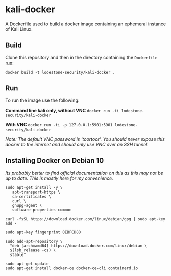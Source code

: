 # kali-docker

A Dockerfile used to build a docker image containing an ephemeral instance of Kali Linux.

## Build
Clone this repository and then in the directory containing the `Dockerfile` run:

`docker build -t lodestone-security/kali-docker .`

## Run
To run the image use the following:

**Command line kali only, without VNC**
`docker run -ti lodestone-security/kali-docker`

**With VNC**
`docker run -ti -p 127.0.0.1:5901:5901 lodestone-security/kali-docker`

*Note: The default VNC password is 'toortoor'. You should never expose this docker to the internet and should only use VNC over an  SSH tunnel.*

## Installing Docker on Debian 10
*Its probably better to find official documentation on this as this may not be up to date. This is mostly here for my convenience.*

```
sudo apt-get install -y \
   apt-transport-https \
   ca-certificates \
   curl \
   gnupg-agent \
   software-properties-common

curl -fsSL https://download.docker.com/linux/debian/gpg | sudo apt-key add -

sudo apt-key fingerprint 0EBFCD88

sudo add-apt-repository \
  "deb [arch=amd64] https://download.docker.com/linux/debian \
  $(lsb_release -cs) \
  stable"

sudo apt-get update
sudo apt-get install docker-ce docker-ce-cli containerd.io
```
